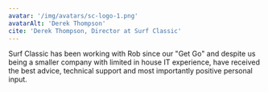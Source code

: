 ```yaml
---
avatar: '/img/avatars/sc-logo-1.png'
avatarAlt: 'Derek Thompson'
cite: 'Derek Thompson, Director at Surf Classic'
---
```


Surf Classic has been working with Rob since our "Get Go" and despite us being a smaller company with limited in house IT experience, have received the best advice, technical support and most importantly positive personal input.
